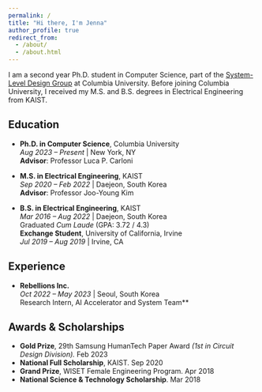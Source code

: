 ```yaml
---
permalink: /
title: "Hi there, I'm Jenna"
author_profile: true
redirect_from: 
  - /about/
  - /about.html
---
```


I am a second year Ph.D. student in Computer Science, part of the [System-Level Design Group](https://www.cs.columbia.edu/~carloni/) at Columbia University. Before joining Columbia University, I received my M.S. and B.S. degrees in Electrical Engineering from KAIST.


## Education

- **Ph.D. in Computer Science**, Columbia University  
*Aug 2023 – Present* | New York, NY  
**Advisor**: Professor Luca P. Carloni

- **M.S. in Electrical Engineering**, KAIST  
*Sep 2020 – Feb 2022* | Daejeon, South Korea  
**Advisor**: Professor Joo-Young Kim

- **B.S. in Electrical Engineering**, KAIST  
*Mar 2016 – Aug 2022* | Daejeon, South Korea  
Graduated *Cum Laude* (GPA: 3.72 / 4.3) <br>
**Exchange Student**, University of California, Irvine  
*Jul 2019 – Aug 2019* | Irvine, CA


## Experience
- **Rebellions Inc.**  
*Oct 2022 – May 2023* | Seoul, South Korea  
Research Intern, AI Accelerator and System Team**

## Awards & Scholarships

- **Gold Prize**, 29th Samsung HumanTech Paper Award *(1st in Circuit Design Division).* Feb 2023
- **National Full Scholarship**, KAIST. Sep 2020  
- **Grand Prize**, WISET Female Engineering Program. Apr 2018  
- **National Science & Technology Scholarship**. Mar 2018
